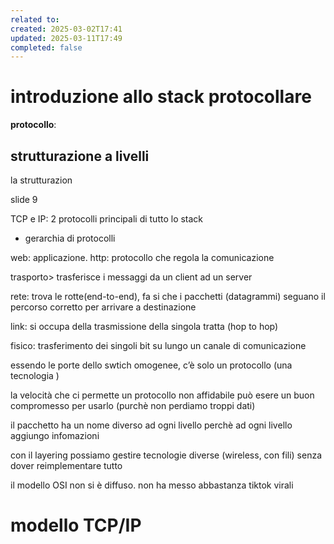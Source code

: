 ```yaml
---
related to: 
created: 2025-03-02T17:41
updated: 2025-03-11T17:49
completed: false
---
```

# introduzione allo stack protocollare
**protocollo**:
## strutturazione a livelli
la strutturazion


slide 9

TCP e IP: 2 protocolli principali di tutto lo stack
- gerarchia di protocolli

web: applicazione. http: protocollo che regola la comunicazione

trasporto> trasferisce i messaggi da un client ad un server

rete: trova le rotte(end-to-end), fa si che i pacchetti (datagrammi) seguano il percorso corretto per arrivare a destinazione 

link: si occupa della trasmissione della singola tratta (hop to hop)

fisico: trasferimento dei singoli bit su lungo un canale di comunicazione

essendo le porte dello swtich omogenee, c’è solo un protocollo (una tecnologia )

la velocità che ci permette un protocollo non affidabile può esere un buon compromesso per usarlo (purchè non perdiamo troppi dati)

il pacchetto ha un nome diverso ad ogni livello perchè ad ogni livello aggiungo infomazioni


con il layering possiamo gestire tecnologie diverse (wireless, con fili) senza dover reimplementare tutto

il modello OSI non si è diffuso. non ha messo abbastanza tiktok virali


# modello TCP/IP


	
	